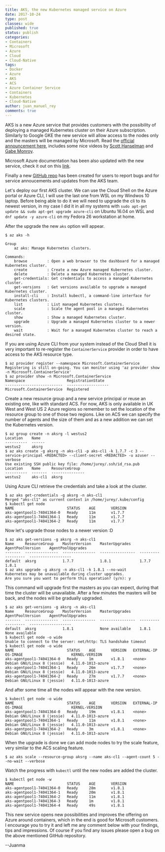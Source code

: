 ```yaml
---
title: AKS, the new Kubernetes managed service on Azure
date: 2017-10-24
type: post
classes: wide
published: true
status: publish
categories:
- Containers
- Microsoft
- Azure
- Cloud
- Cloud-Native
tags:
- Docker
- Azure
- AKS
- ACS
- Azure Container Service
- Containers
- Kubernetes
- Cloud-Native
author: juan_manuel_rey
comments: true
---
```


AKS is a new Azure service that provides customers with the possibility of deploying a managed Kubernetes cluster on their Azure subscription. Similarly to Google GKE the new service will allow access to the nodes only and the masters will be managed by Microsoft. Read the [official announcement here](https://azure.microsoft.com/en-us/blog/introducing-azure-container-service-aks-managed-kubernetes-and-azure-container-registry-geo-replication/), includes some nice videos by [Scott Hanselman](https://twitter.com/shanselman) and [Gabe Monroy](https://twitter.com/gabrtv). 

Microsoft Azure documentation has been also updated with the new service, check it out on this [link](https://docs.microsoft.com/en-us/azure/aks/).

Finally a new [GitHub repo](https://github.com/Azure/AKS) has been created for users to report bugs and for service annoucements and updates from the AKS team.

Let's deploy our first AKS cluster. We can use the Cloud Shell on the Azure portal or Azure CLI, I will use the last one from WSL on my Windwos 10 laptop. Before being able to do it we will need to upgrade the cli to its newest version, in my case I did it in all my systems with `sudo apt-get update && sudo apt-get upgrade azure-cli` on Ubuntu 16.04 on WSL and `dnf update -y azure-cli` on my Fedora 26 workstation at home.

After the upgrade the new `aks` option will appear. 

```
$ az aks -h

Group
    az aks: Manage Kubernetes clusters.

Commands:
    browse         : Open a web browser to the dashboard for a managed Kubernetes cluster.
    create         : Create a new Azure managed Kubernetes cluster.
    delete         : Delete a managed Kubernetes cluster.
    get-credentials: Get credentials to access a managed Kubernetes cluster.
    get-versions   : Get versions available to upgrade a managed Kubernetes cluster.
    install-cli    : Install kubectl, a command-line interface for Kubernetes clusters.
    list           : List managed Kubernetes clusters.
    scale          : Scale the agent pool in a managed Kubernetes cluster.
    show           : Show a managed Kubernetes cluster.
    upgrade        : Upgrade a managed Kubernetes cluster to a newer version.
    wait           : Wait for a managed Kubernetes cluster to reach a desired state.
```

If you are using Azure CLI from your system instead of the Cloud Shell it is very important to re-register the `ContainerService` provider in order to have access to the AKS resource type. 

```
$ az provider register --namespace Microsoft.ContainerService
Registering is still on-going. You can monitor using 'az provider show -n Microsoft.ContainerService'
$ az provider show -n Microsoft.ContainerService
Namespace                   RegistrationState
--------------------------  -------------------
Microsoft.ContainerService  Registered
```

Create a new resource group and a new service principal or reuse an existing one, like with standard ACS. For now, AKS is only available in UK West and West US 2 Azure regions so remember to set the location of the resource group to one of those two regions. Like on ACS we can specify the number of agents and the size of them and as a new addition we can set the Kubernetes version. 

```
$ az group create -n aksrg -l westus2
Location    Name
----------  ------
westus2     aksrg
$ az aks create -g aksrg -n aks-cl1 -p aks-cl1 -k 1.7.7 -c 3 --service-principal <REDACTED> --client-secret <REDACTED> -u azuser --verbose
Use existing SSH public key file: /home/jurey/.ssh/id_rsa.pub
Location    Name     ResourceGroup
----------  -------  ---------------
westus2     aks-cl1  aksrg
```

Using Azure CLI retrieve the credentials and take a look at the cluster. 

```
$ az aks get-credentials -g aksrg -n aks-cl1
Merged "aks-cl1" as current context in /home/jurey/.kube/config
$ kubectl get node
NAME                        STATUS    AGE       VERSION
aks-agentpool1-74041364-0   Ready     11m       v1.7.7
aks-agentpool1-74041364-1   Ready     11m       v1.7.7
aks-agentpool1-74041364-2   Ready     11m       v1.7.7
```

Now let's upgrade those nodes to a newer version :D

```
$ az aks get-versions -g aksrg -n aks-cl1
Name     ResourceGroup    MasterVersion    MasterUpgrades    AgentPoolVersion    AgentPoolUpgrades
-------  ---------------  ---------------  ----------------  ------------------  -------------------
default  aksrg            1.7.7            1.8.1             1.7.7               1.8.1
$ az aks upgrade -g aksrg -n aks-cl1 -k 1.8.1 --no-wait
Kubernetes may be unavailable during cluster upgrades.
Are you sure you want to perform this operation? (y/n): y
```

This command will upgrade first the masters as you can expect, during that time the cluster will be unavailable. After a few minutes the masters will be back, and the nodes will be gradually upgraded.

```
$ az aks get-versions -g aksrg -n aks-cl1
Name     ResourceGroup    MasterVersion    MasterUpgrades    AgentPoolVersion    AgentPoolUpgrades
-------  ---------------  ---------------  ----------------  ------------------  -------------------
default  aksrg            1.8.1            None available    1.8.1               None available
$ kubectl get node -o wide
Unable to connect to the server: net/http: TLS handshake timeout
$ kubectl get node -o wide
NAME                        STATUS    AGE       VERSION   EXTERNAL-IP   OS-IMAGE                      KERNEL-VERSION
aks-agentpool1-74041364-0   Ready     1m        v1.8.1    <none>        Debian GNU/Linux 8 (jessie)   4.11.0-1013-azure
aks-agentpool1-74041364-1   Ready     26m       v1.7.7    <none>        Debian GNU/Linux 8 (jessie)   4.11.0-1013-azure
aks-agentpool1-74041364-2   Ready     27m       v1.7.7    <none>        Debian GNU/Linux 8 (jessie)   4.11.0-1013-azure
```

And after some time all the nodes will appear with the new version. 

```
$ kubectl get node -o wide
NAME                        STATUS    AGE       VERSION   EXTERNAL-IP   OS-IMAGE                      KERNEL-VERSION
aks-agentpool1-74041364-0   Ready     19m       v1.8.1    <none>        Debian GNU/Linux 8 (jessie)   4.11.0-1013-azure
aks-agentpool1-74041364-1   Ready     11m       v1.8.1    <none>        Debian GNU/Linux 8 (jessie)   4.11.0-1013-azure
aks-agentpool1-74041364-2   Ready     3m        v1.8.1    <none>        Debian GNU/Linux 8 (jessie)   4.11.0-1013-azure
```

When the upgrade is done we can add mode nodes to try the scale feature, very similar to the ACS scaling feature. 

```
$ az aks scale --resource-group aksrg --name aks-cl1 --agent-count 5 --no-wait --verbose
```

Watch the progress with `kubectl` until the new nodes are added the cluster.

```
$ kubectl get node -w
NAME                        STATUS    AGE       VERSION
aks-agentpool1-74041364-0   Ready     28m       v1.8.1
aks-agentpool1-74041364-1   Ready     20m       v1.8.1
aks-agentpool1-74041364-2   Ready     11m       v1.8.1
aks-agentpool1-74041364-3   Ready     1m        v1.8.1
aks-agentpool1-74041364-4   Ready     49s       v1.8.1
```

This new service opens new possibilities and improves the offering on Azure around containers, which in the end is good for Microsoft customers. I encourage you to try it and left me any comment below with your findings, tips and impressions. Of course if you find any issues please open a bug on the above mentioned GitHub repository.

--Juanma
